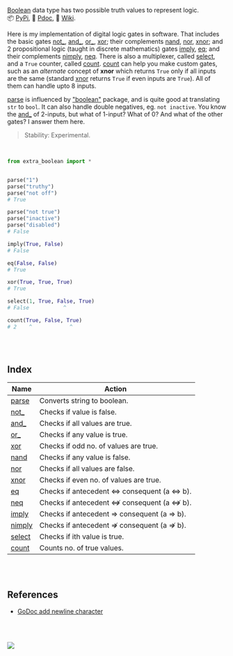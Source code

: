 [Boolean] data type has two possible truth values to represent logic.<br>
:package: [PyPi](https://pypi.org/project/extra-boolean/),
:newspaper: [Pdoc](https://python3f.github.io/extra-boolean/),
:blue_book: [Wiki](https://github.com/python3f/extra-boolean/wiki).

Here is my implementation of digital logic gates in software. That includes
the basic gates [not_], [and_], [or_], [xor]; their complements [nand], [nor],
[xnor]; and 2 propositional logic (taught in discrete mathematics) gates
[imply], [eq]; and their complements [nimply], [neq]. There is also a
multiplexer, called [select], and a `True` counter, called [count]. [count]
can help you make custom gates, such as an *alternate* concept of **xnor**
which returns `True` only if all inputs are the same (standard [xnor] returns
`True` if even inputs are `True`). All of them can handle upto 8 inputs.

[parse] is influenced by ["boolean"] package, and is quite good at translating
`str` to `bool`. It can also handle double negatives, eg. `not inactive`.
You know the [and_] of 2-inputs, but what of 1-input? What of 0? And what of
the other gates? I answer them here.

> Stability: Experimental.

<br>

```python
from extra_boolean import *


parse("1")
parse("truthy")
parse("not off")
# True

parse("not true")
parse("inactive")
parse("disabled")
# False

imply(True, False)
# False

eq(False, False)
# True

xor(True, True, True)
# True

select(1, True, False, True)
# False           ^

count(True, False, True)
# 2    ^            ^
```

<br>
<br>


## Index

| Name     | Action                                     |
| -------- | ------------------------------------------ |
| [parse]  | Converts string to boolean.                |
| [not_]   | Checks if value is false.                  |
| [and_]   | Checks if all values are true.             |
| [or_]    | Checks if any value is true.               |
| [xor]    | Checks if odd no. of values are true.      |
| [nand]   | Checks if any value is false.              |
| [nor]    | Checks if all values are false.            |
| [xnor]   | Checks if even no. of values are true.     |
| [eq]     | Checks if antecedent ⇔ consequent (a ⇔ b). |
| [neq]    | Checks if antecedent ⇎ consequent (a ⇎ b). |
| [imply]  | Checks if antecedent ⇒ consequent (a ⇒ b). |
| [nimply] | Checks if antecedent ⇏ consequent (a ⇏ b). |
| [select] | Checks if ith value is true.               |
| [count]  | Counts no. of true values.                 |

<br>
<br>


## References

- [GoDoc add newline character](https://stackoverflow.com/q/51641640/1413259)

<br>
<br>

[![](https://img.youtube.com/vi/6mMK6iSZsAs/maxresdefault.jpg)](https://www.youtube.com/watch?v=6mMK6iSZsAs)

[Boolean]: https://realpython.com/python-boolean/#the-python-boolean-type
["boolean"]: https://www.npmjs.com/package/boolean
[parse]: https://github.com/python3f/extra-boolean/wiki/parse
[xor]: https://github.com/python3f/extra-boolean/wiki/xor
[not_]: https://github.com/python3f/extra-boolean/wiki/not_
[and_]: https://github.com/python3f/extra-boolean/wiki/and_
[or_]: https://github.com/python3f/extra-boolean/wiki/or_
[nand]: https://github.com/python3f/extra-boolean/wiki/nand
[nor]: https://github.com/python3f/extra-boolean/wiki/nor
[xnor]: https://github.com/python3f/extra-boolean/wiki/xnor
[eq]: https://github.com/python3f/extra-boolean/wiki/eq
[imply]: https://github.com/python3f/extra-boolean/wiki/imply
[nimply]: https://github.com/python3f/extra-boolean/wiki/nimply
[select]: https://github.com/python3f/extra-boolean/wiki/select
[count]: https://github.com/python3f/extra-boolean/wiki/count
[neq]: https://github.com/python3f/extra-boolean/wiki/neq
